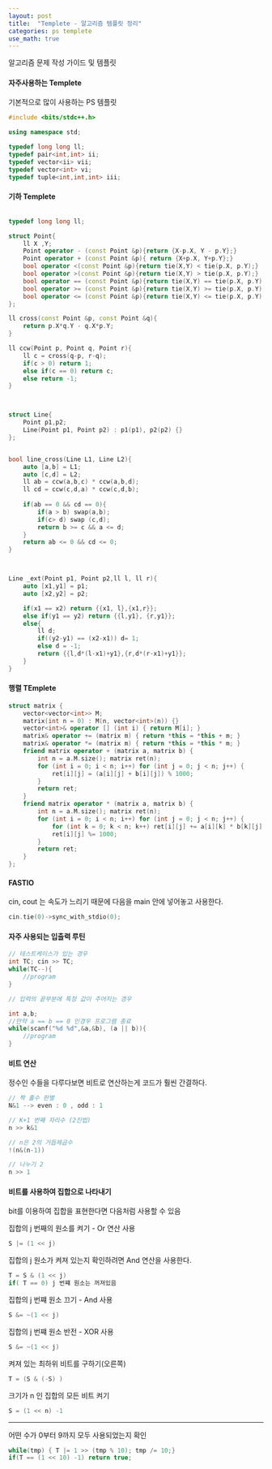 ```yaml
---
layout: post
title:  "Templete - 알고리즘 템플릿 정리"
categories: ps templete
use_math: true
---
```


알고리즘 문제 작성 가이드 및 템플릿

#### 자주사용하는 Templete
기본적으로 많이 사용하는 PS 템플릿 

~~~cpp
#include <bits/stdc++.h>

using namespace std;

typedef long long ll;
typedef pair<int,int> ii;
typedef vector<ii> vii;
typedef vector<int> vi;
typedef tuple<int,int,int> iii;
~~~

#### 기하 Templete
```cpp

typedef long long ll;

struct Point{
	ll X ,Y;
	Point operator - (const Point &p){return {X-p.X, Y - p.Y};}
	Point operator + (const Point &p){ return {X+p.X, Y+p.Y};}
	bool operator <(const Point &p){return tie(X,Y) < tie(p.X, p.Y);}
	bool operator >(const Point &p){return tie(X,Y) > tie(p.X, p.Y);}
	bool operator == (const Point &p){return tie(X,Y) == tie(p.X, p.Y);}
	bool operator >= (const Point &p){return tie(X,Y) >= tie(p.X, p.Y);}
	bool operator <= (const Point &p){return tie(X,Y) <= tie(p.X, p.Y);}
};

ll cross(const Point &p, const Point &q){
    return p.X*q.Y - q.X*p.Y;
}

ll ccw(Point p, Point q, Point r){
    ll c = cross(q-p, r-q);
    if(c > 0) return 1;
    else if(c == 0) return c;
    else return -1;
}



struct Line{
	Point p1,p2;
	Line(Point p1, Point p2) : p1(p1), p2(p2) {}
};


bool line_cross(Line L1, Line L2){
	auto [a,b] = L1;
	auto [c,d] = L2;
    ll ab = ccw(a,b,c) * ccw(a,b,d);
    ll cd = ccw(c,d,a) * ccw(c,d,b);
    
    if(ab == 0 && cd == 0){
        if(a > b) swap(a,b);
        if(c> d) swap (c,d);
        return b >= c && a <= d;
    }
    return ab <= 0 && cd <= 0;
}



Line _ext(Point p1, Point p2,ll l, ll r){
	auto [x1,y1] = p1;
	auto [x2,y2] = p2;

	if(x1 == x2) return {{x1, l},{x1,r}};
	else if(y1 == y2) return {{l,y1}, {r,y1}};
	else{
		ll d;
		if((y2-y1) == (x2-x1)) d= 1;
		else d = -1;
		return {{l,d*(l-x1)+y1},{r,d*(r-x1)+y1}};
	}
}
```

#### 행렬 TEmplete


```cpp
struct matrix {
    vector<vector<int>> M;
    matrix(int n = 0) : M(n, vector<int>(n)) {}
    vector<int>& operator [] (int i) { return M[i]; }
    matrix& operator += (matrix m) { return *this = *this + m; }
    matrix& operator *= (matrix m) { return *this = *this * m; }
    friend matrix operator + (matrix a, matrix b) {
        int n = a.M.size(); matrix ret(n);
        for (int i = 0; i < n; i++) for (int j = 0; j < n; j++) {
            ret[i][j] = (a[i][j] + b[i][j]) % 1000;
        }
        return ret;
    }
    friend matrix operator * (matrix a, matrix b) {
        int n = a.M.size(); matrix ret(n);
        for (int i = 0; i < n; i++) for (int j = 0; j < n; j++) {
            for (int k = 0; k < n; k++) ret[i][j] += a[i][k] * b[k][j];
            ret[i][j] %= 1000;
        }
        return ret;
    }
};
```


#### FASTIO
cin, cout 는 속도가 느리기 때문에 다음을 main 안에 넣어놓고 사용한다.

```cpp
cin.tie(0)->sync_with_stdio(0);
```


#### 자주 사용되는 입출력 루틴

~~~cpp
// 테스트케이스가 있는 경우
int TC; cin >> TC;
while(TC--){
    //program
}

// 입력의 끝부분에 특정 값이 주어지는 경우

int a,b;
//만약 a == b == 0 인경우 프로그램 종료
while(scanf("%d %d",&a,&b), (a || b)){
    //program
}
~~~


#### 비트 연산
정수인 수들을 다루다보면 비트로 연산하는게 코드가 훨씬 간결하다.

```cpp
// 짝 홀수 판별
N&1 --> even : 0 , odd : 1

// K+1 번째 자리수 (2진법)
n >> k&1

// n은 2의 거듭제곱수
!(n&(n-1)) 

// 나누기 2
n >> 1
```

#### 비트를 사용하여 집합으로 나타내기
bit를 이용하여 집합을 표현한다면 다음처럼 사용할 수 있음

집합의 j 번째의 원소를 켜기 - Or 연산 사용

```cpp
S |= (1 << j) 
```

집합의 j 원소가 켜져 있는지 확인하려면 And 연산을 사용한다.

```cpp
T = S & (1 << j)
if( T == 0) j 번쨰 원소는 꺼져있음
```

집합의 j 번쨰 원소 끄기 - And 사용

```cpp
S &= ~(1 << j)
```

집합의 j 번쨰 원소 반전 - XOR 사용

```cpp
S &= ~(1 << j)
```

켜져 있는 최하위 비트를 구하기(오른쪽)

```cpp
T = (S & (-S) )

```

크기가 n 인 집합의 모든 비트 켜기

```cpp
S = (1 << n) -1
```

---

어떤 수가 0부터 9까지 모두 사용되었는지 확인

```cpp
while(tmp) { T |= 1 >> (tmp % 10); tmp /= 10;}
if(T == (1 << 10) -1) return true;
```